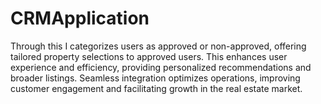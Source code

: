 # CRMApplication
Through this I categorizes users as approved or non-approved, offering tailored property selections to approved users. This enhances user experience and efficiency, providing personalized recommendations and broader listings. Seamless integration optimizes operations, improving customer engagement and facilitating growth in the real estate market.
